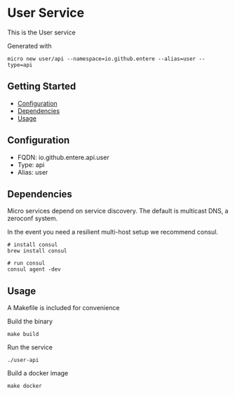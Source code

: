 # User Service

This is the User service

Generated with

```
micro new user/api --namespace=io.github.entere --alias=user --type=api
```

## Getting Started

- [Configuration](#configuration)
- [Dependencies](#dependencies)
- [Usage](#usage)

## Configuration

- FQDN: io.github.entere.api.user
- Type: api
- Alias: user

## Dependencies

Micro services depend on service discovery. The default is multicast DNS, a zeroconf system.

In the event you need a resilient multi-host setup we recommend consul.

```
# install consul
brew install consul

# run consul
consul agent -dev
```

## Usage

A Makefile is included for convenience

Build the binary

```
make build
```

Run the service
```
./user-api
```

Build a docker image
```
make docker
```